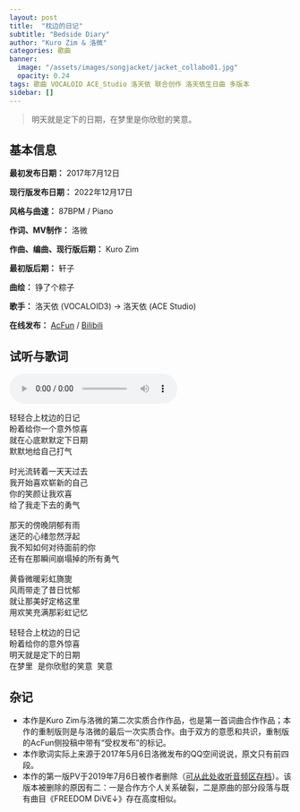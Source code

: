 ```yaml
---
layout: post
title:  "枕边的日记"
subtitle: "Bedside Diary"
author: "Kuro Zim & 洛微"
categories: 歌曲
banner: 
  image: "/assets/images/songjacket/jacket_collabo01.jpg"
  opacity: 0.24
tags: 歌曲 VOCALOID ACE_Studio 洛天依 联合创作 洛天依生日曲 多版本
sidebar: []
---
```


> 明天就是定下的日期，在梦里是你欣慰的笑意。

## 基本信息

**最初发布日期：** 2017年7月12日

**现行版发布日期：** 2022年12月17日

**风格与曲速：** 87BPM / Piano

**作词、MV制作：** 洛微

**作曲、编曲、现行版后期：** Kuro Zim

**最初版后期：** 轩子

**曲绘：** 铮了个粽子

**歌手：** 洛天依 (VOCALOID3) → 洛天依 (ACE Studio)

**在线发布：** [AcFun](https://www.acfun.cn/v/ac39805031) / [Bilibili](https://www.bilibili.com/video/BV1av4y1m7Bk)

## 试听与歌词

<audio controls><source src="/assets/audio/collab01.mp3" type="audio/mp3"></audio>

<pre>
轻轻合上枕边的日记
盼着给你一个意外惊喜
就在心底默默定下日期
默默地给自己打气

时光流转着一天天过去
我开始喜欢崭新的自己
你的笑颜让我欢喜
给了我走下去的勇气

那天的傍晚阴郁有雨
迷茫的心绪忽然浮起
我不知如何对待面前的你
还有在那瞬间崩塌掉的所有勇气

黄昏微暖彩虹旖旎
风雨带走了昔日忧郁
就让那美好定格这里
用欢笑充满那彩虹记忆

轻轻合上枕边的日记
盼着给你的意外惊喜
明天就是定下的日期
在梦里 是你欣慰的笑意 笑意
</pre>

## 杂记

* 本作是Kuro Zim与洛微的第二次实质合作作品，也是第一首词曲合作作品；本作的重制版则是与洛微的最后一次实质合作。由于双方的意愿和共识，重制版的AcFun侧投稿中带有“受权发布”的标记。
* 本作歌词实际上来源于2017年5月6日洛微发布的QQ空间说说，原文只有前四段。
* 本作的第一版PV于2019年7月6日被作者删除（[可从此处收听音频区存档](https://www.bilibili.com/audio/au37572)）。该版本被删除的原因有二：一是合作方个人关系破裂，二是原曲的部分段落与既有曲目《FREEDOM DiVE↓》存在高度相似。